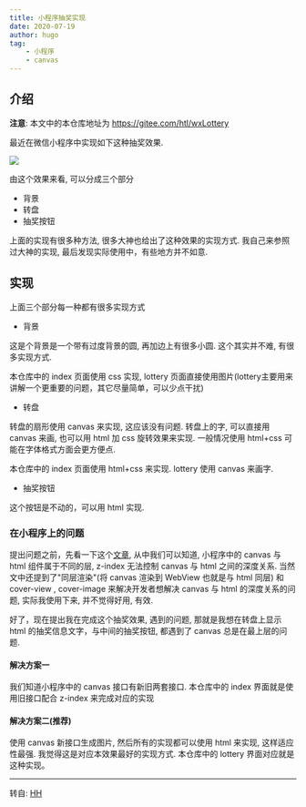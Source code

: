 ```yaml
---
title: 小程序抽奖实现
date: 2020-07-19
author: hugo
tag:
    - 小程序
    - canvas
---
```



## 介绍

__注意__: 本文中的本仓库地址为 https://gitee.com/htl/wxLottery

最近在微信小程序中实现如下这种抽奖效果.

![](@assets/20200719/lottery_sample.gif)


由这个效果来看, 可以分成三个部分

* 背景
* 转盘
* 抽奖按钮

上面的实现有很多种方法, 很多大神也给出了这种效果的实现方式. 我自己来参照过大神的实现, 最后发现实际使用中，有些地方并不如意.

## 实现

上面三个部分每一种都有很多实现方式

* 背景

这是个背景是一个带有过度背景的圆, 再加边上有很多小圆. 这个其实并不难, 有很多实现方式.

本仓库中的 index 页面使用 css 实现, lottery 页面直接使用图片(lottery主要用来讲解一个更重要的问题，其它尽量简单，可以少点干扰)

* 转盘

转盘的扇形使用 canvas 来实现, 这应该没有问题. 转盘上的字, 可以直接用 canvas 来画, 也可以用 html 加 css 旋转效果来实现. 一般情况使用 html+css 可能在字体格式方面会更方便点.

本仓库中的 index 页面使用 html+css 来实现. lottery 使用 canvas 来画字.

* 抽奖按钮

这个按钮是不动的，可以用 html 实现.

### 在小程序上的问题

提出问题之前，先看一下这个[文章](https://developers.weixin.qq.com/community/develop/article/doc/000c4e433707c072c1793e56f5c813), 从中我们可以知道, 小程序中的 canvas 与 html 组件属于不同的层, z-index 无法控制 canvas 与 html 之间的深度关系. 当然文中还提到了"同层渲染"(将 canvas 渲染到 WebView 也就是与 html 同层) 和 cover-view , cover-image 来解决开发者想解决 canvas 与 html 的深度关系的问题, 实际我使用下来, 并不觉得好用, 有效.

好了，现在提出我在完成这个抽奖效果, 遇到的问题, 那就是我想在转盘上显示 html 的抽奖信息文字，与中间的抽奖按钮, 都遇到了 canvas 总是在最上层的问题.

#### 解决方案一

我们知道小程序中的 canvas 接口有新旧两套接口. 本仓库中的 index 界面就是使用旧接口配合 z-index 来完成对应的实现

#### 解决方案二(推荐)

使用 canvas 新接口生成图片, 然后所有的实现都可以使用 html 来实现, 这样适应性最强. 我觉得这是对应本效果最好的实现方式. 本仓库中的 lottery 界面对应就是这种实现。


---
转自: [HH](http://www.hugohuang.xyz/)
